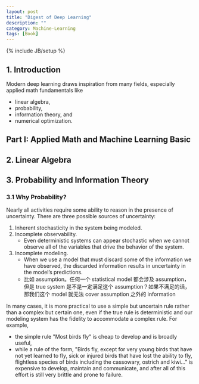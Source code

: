```yaml
---
layout: post
title: "Digest of Deep Learning"
description: ""
category: Machine-Learning
tags: [Book]
---
```

{% include JB/setup %}

## 1. Introduction

Modern deep learning draws inspiration from many fields, especially applied math fundamentals like 

- linear algebra, 
- probability, 
- information theory, and
- numerical optimization.

## Part I: Applied Math and Machine Learning Basic

## 2. Linear Algebra

## 3. Probability and Information Theory

### 3.1 Why Probability?

Nearly all activities require some ability to reason in the presence of uncertainty. There are three possible sources of uncertainty:

1. Inherent stochasticity in the system being modeled. 
2. Incomplete observability. 
    - Even deterministic systems can appear stochastic when we cannot observe all of the variables that drive the behavior of the system. 
3. Incomplete modeling. 
    - When we use a model that must discard some of the information we have observed, the discarded information results in uncertainty in the model’s predictions. 
    - 比如 assumption。任何一个 statistical model 都会涉及 assumption，但是 true system 是不是一定满足这个 assumption？如果不满足的话，那我们这个 model 就无法 cover assumption 之外的 information

In many cases, it is more practical to use a simple but uncertain rule rather than a complex but certain one, even if the true rule is deterministic and our modeling system has the fidelity to accommodate a complex rule. For example, 

- the simple rule "Most birds fly" is cheap to develop and is broadly useful, 
- while a rule of the form, "Birds fly, except for very young birds that have not yet learned to fly, sick or injured birds that have lost the ability to fly, flightless species of birds including the cassowary, ostrich and kiwi..." is expensive to develop, maintain and communicate, and after all of this effort is still very brittle and prone to failure.

